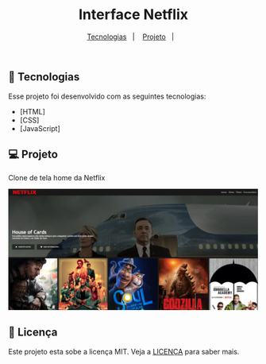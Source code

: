 <h1 align="center">
        Interface Netflix
</h1>

<p align="center">
  <a href="#-tecnologias">Tecnologias</a>&nbsp;&nbsp;&nbsp;|&nbsp;&nbsp;&nbsp;
  <a href="#-projeto">Projeto</a>&nbsp;&nbsp;&nbsp;|&nbsp;&nbsp;&nbsp;

</p>


<br>



## :robot: Tecnologias

Esse projeto foi desenvolvido com as seguintes tecnologias:

- [HTML]
- [CSS]
- [JavaScript]


## 💻 Projeto

Clone de tela home da Netflix

<img alt="Moveit" src="img\home.png" />

## 📝 Licença

Este projeto esta sobe a licença MIT. Veja a [LICENÇA](https://opensource.org/licenses/MIT) para saber mais.


